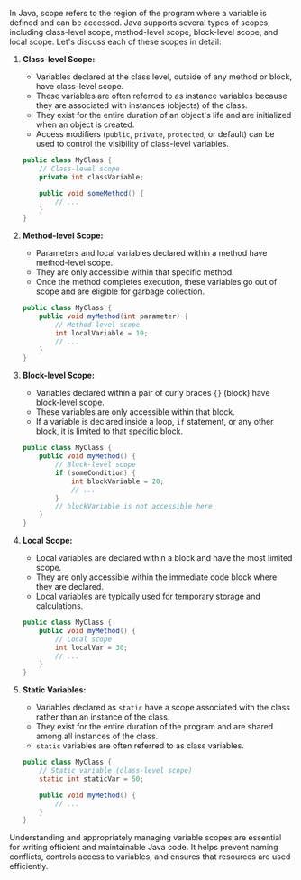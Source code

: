 In Java, scope refers to the region of the program where a variable is defined and can be accessed. Java supports several types of scopes, including class-level scope, method-level scope, block-level scope, and local scope. Let's discuss each of these scopes in detail:

1. **Class-level Scope:**
   - Variables declared at the class level, outside of any method or block, have class-level scope.
   - These variables are often referred to as instance variables because they are associated with instances (objects) of the class.
   - They exist for the entire duration of an object's life and are initialized when an object is created.
   - Access modifiers (`public`, `private`, `protected`, or default) can be used to control the visibility of class-level variables.

   ```java
   public class MyClass {
       // Class-level scope
       private int classVariable;

       public void someMethod() {
           // ...
       }
   }
   ```

2. **Method-level Scope:**
   - Parameters and local variables declared within a method have method-level scope.
   - They are only accessible within that specific method.
   - Once the method completes execution, these variables go out of scope and are eligible for garbage collection.

   ```java
   public class MyClass {
       public void myMethod(int parameter) {
           // Method-level scope
           int localVariable = 10;
           // ...
       }
   }
   ```

3. **Block-level Scope:**
   - Variables declared within a pair of curly braces `{}` (block) have block-level scope.
   - These variables are only accessible within that block.
   - If a variable is declared inside a loop, `if` statement, or any other block, it is limited to that specific block.

   ```java
   public class MyClass {
       public void myMethod() {
           // Block-level scope
           if (someCondition) {
               int blockVariable = 20;
               // ...
           }
           // blockVariable is not accessible here
       }
   }
   ```

4. **Local Scope:**
   - Local variables are declared within a block and have the most limited scope.
   - They are only accessible within the immediate code block where they are declared.
   - Local variables are typically used for temporary storage and calculations.

   ```java
   public class MyClass {
       public void myMethod() {
           // Local scope
           int localVar = 30;
           // ...
       }
   }
   ```

5. **Static Variables:**
   - Variables declared as `static` have a scope associated with the class rather than an instance of the class.
   - They exist for the entire duration of the program and are shared among all instances of the class.
   - `static` variables are often referred to as class variables.

   ```java
   public class MyClass {
       // Static variable (class-level scope)
       static int staticVar = 50;

       public void myMethod() {
           // ...
       }
   }
   ```

Understanding and appropriately managing variable scopes are essential for writing efficient and maintainable Java code. It helps prevent naming conflicts, controls access to variables, and ensures that resources are used efficiently.